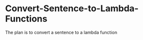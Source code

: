 # Convert-Sentence-to-Lambda-Functions
The plan is to convert a sentence to a lambda function
    
    
